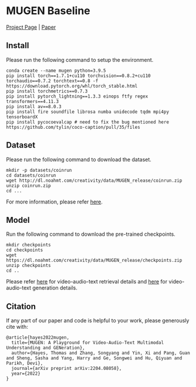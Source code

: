 # MUGEN Baseline

[Project Page](https://mugen-org.github.io/) | [Paper](https://arxiv.org/pdf/2204.08058.pdf)

## Install
Please run the following command to setup the environment.
```
conda create --name mugen python=3.9.5
pip install torch==1.7.1+cu110 torchvision==0.8.2+cu110 torchaudio==0.7.2 torchtext==0.8 -f https://download.pytorch.org/whl/torch_stable.html
pip install torchmetrics==0.7.3
pip install pytorch_lightning==1.3.3 einops ftfy regex transformers==4.11.3
pip install av==8.0.3
pip install fire soundfile librosa numba unidecode tqdm mpi4py tensorboardX
pip install pycocoevalcap # need to fix the bug mentioned here https://github.com/tylin/coco-caption/pull/35/files
```

## Dataset
Please run the following command to download the dataset.
```
mkdir -p datasets/coinrun
cd datasets/coinrun
wget http://dl.noahmt.com/creativity/data/MUGEN_release/coinrun.zip
unzip coinrun.zip
cd ...
```
For more information, please refer [here](https://mugen-org.github.io/download).

## Model

Run the following command to download the pre-trained checkpoints.
```
mkdir checkpoints
cd checkpoints
wget https://dl.noahmt.com/creativity/data/MUGEN_release/checkpoints.zip
unzip checkpoints
cd ..
```
Please refer [here](retrieval/README.md) for video-audio-text retrieval details and [here](generation/README.md) for video-audio-text generation details.

## Citation
If any part of our paper and code is helpful to your work, please generously cite with:
```
@article{hayes2022mugen,
  title={MUGEN: A Playground for Video-Audio-Text Multimodal Understanding and GENeration},
  author={Hayes, Thomas and Zhang, Songyang and Yin, Xi and Pang, Guan and Sheng, Sasha and Yang, Harry and Ge, Songwei and Hu, Qiyuan and Parikh, Devi},
  journal={arXiv preprint arXiv:2204.08058},
  year={2022}
}
```
